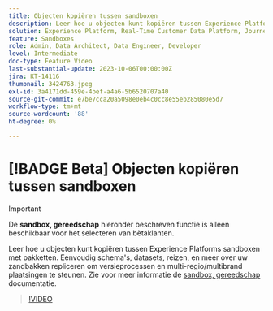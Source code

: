 ```yaml
---
title: Objecten kopiëren tussen sandboxen
description: Leer hoe u objecten kunt kopiëren tussen Experience Platforms sandboxen met pakketten. Eenvoudig schema's, datasets, reizen, en meer over uw zandbakken repliceren.
solution: Experience Platform, Real-Time Customer Data Platform, Journey Optimizer
feature: Sandboxes
role: Admin, Data Architect, Data Engineer, Developer
level: Intermediate
doc-type: Feature Video
last-substantial-update: 2023-10-06T00:00:00Z
jira: KT-14116
thumbnail: 3424763.jpeg
exl-id: 3a4171dd-459e-4bef-a4a6-5b6520707a40
source-git-commit: e7be7cca20a5098e0eb4c0cc8e55eb285080e5d7
workflow-type: tm+mt
source-wordcount: '88'
ht-degree: 0%

---
```


# [!BADGE Beta] Objecten kopiëren tussen sandboxen

>[!IMPORTANT]
>
>De **sandbox, gereedschap** hieronder beschreven functie is alleen beschikbaar voor het selecteren van bètaklanten.

Leer hoe u objecten kunt kopiëren tussen Experience Platforms sandboxen met pakketten. Eenvoudig schema&#39;s, datasets, reizen, en meer over uw zandbakken repliceren om versieprocessen en multi-regio/multibrand plaatsingen te steunen. Zie voor meer informatie de [sandbox, gereedschap](https://experienceleague.adobe.com/docs/experience-platform/sandbox/ui/sandbox-tooling.html) documentatie. 

>[!VIDEO](https://video.tv.adobe.com/v/3424763/?learn=on)

